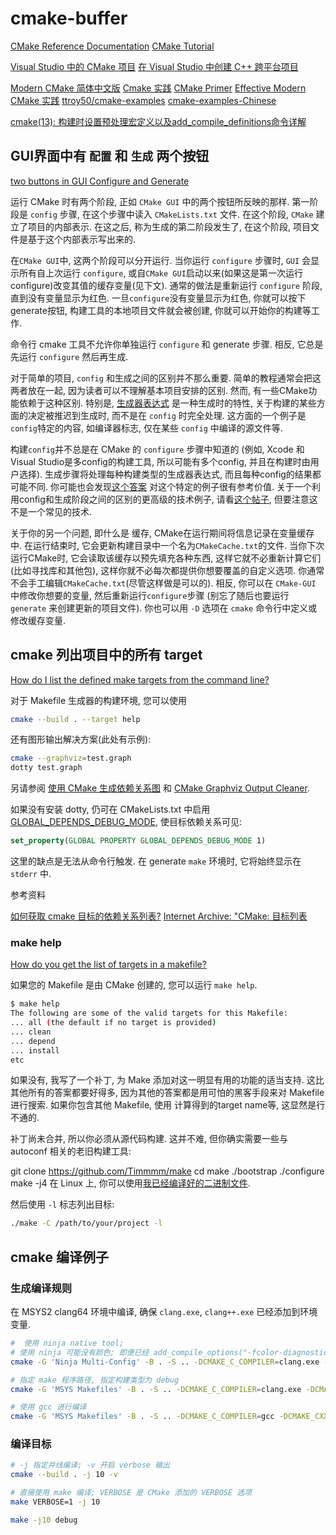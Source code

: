 # cmake-buffer

[CMake Reference Documentation](https://cmake.org/cmake/help/latest/index.html#)
[CMake Tutorial](https://cmake.org/cmake/help/latest/guide/tutorial/index.html#guide:CMake%20Tutorial)

[Visual Studio 中的 CMake 项目](https://learn.microsoft.com/zh-cn/cpp/build/cmake-projects-in-visual-studio?view=msvc-160)
[在 Visual Studio 中创建 C++ 跨平台项目](https://learn.microsoft.com/zh-cn/cpp/build/get-started-linux-cmake?source=recommendations&view=msvc-170)

[Modern CMake 简体中文版](https://modern-cmake-cn.github.io/Modern-CMake-zh_CN/)
[Cmake 实践](http://file.ncnynl.com/ros/CMake%20Practice.pdf)
[CMake Primer](https://llvm.org/docs/CMakePrimer.html)
[Effective Modern CMake 实践](https://zhjwpku.com/category/2020/04/04/effective-modern-cmake-practice.html)
[ttroy50/cmake-examples](https://github.com/ttroy50/cmake-examples)
[cmake-examples-Chinese](https://sfumecjf.github.io/cmake-examples-Chinese/)

[cmake(13): 构建时设置预处理宏定义以及add_compile_definitions命令详解](https://blog.csdn.net/rangfei/article/details/125651845)

## GUI界面中有 `配置` 和 `生成` 两个按钮

[two buttons in GUI Configure and Generate](https://microeducate.tech/why-there-are-two-buttons-in-gui-configure-and-generate-when-cli-does-all-in-one-command/)

运行 CMake 时有两个阶段, 正如 `CMake GUI` 中的两个按钮所反映的那样.
第一阶段是 `config` 步骤, 在这个步骤中读入 `CMakeLists.txt` 文件.
在这个阶段, `CMake` 建立了项目的内部表示.
在这之后, 称为生成的第二阶段发生了, 在这个阶段, 项目文件是基于这个内部表示写出来的.

在`CMake GUI`中, 这两个阶段可以分开运行.
当你运行 `configure` 步骤时, `GUI` 会显示所有自上次运行 `configure`,
或自`CMake GUI`启动以来(如果这是第一次运行configure)改变其值的缓存变量(见下文).
通常的做法是重新运行 `configure` 阶段, 直到没有变量显示为红色.
一旦`configure`没有变量显示为红色, 你就可以按下generate按钮,
构建工具的本地项目文件就会被创建, 你就可以开始你的构建等工作.

命令行 cmake 工具不允许你单独运行 `configure` 和 generate 步骤.
相反, 它总是先运行 `configure` 然后再生成.

对于简单的项目, `config` 和生成之间的区别并不那么重要.
简单的教程通常会把这两者放在一起, 因为读者可以不理解基本项目安排的区别.
然而, 有一些CMake功能依赖于这种区别.
特别是, [生成器表达式][] 是一种生成时的特性,
关于构建的某些方面的决定被推迟到生成时, 而不是在 `config` 时完全处理.
这方面的一个例子是`config`特定的内容, 如编译器标志, 仅在某些 `config` 中编译的源文件等.

构建`config`并不总是在 CMake 的 `configure` 步骤中知道的
(例如, Xcode 和 Visual Studio是多config的构建工具, 所以可能有多个config, 并且在构建时由用户选择).
生成步骤将处理每种构建类型的生成器表达式, 而且每种config的结果都可能不同.
你可能也会发现[这个答案][] 对这个特定的例子很有参考价值.
关于一个利用config和生成阶段之间的区别的更高级的技术例子,
请看[这个帖子][], 但要注意这不是一个常见的技术.

关于你的另一个问题, 即什么是 缓存, CMake在运行期间将信息记录在变量缓存中.
在运行结束时, 它会更新构建目录中一个名为`CMakeCache.txt`的文件.
当你下次运行CMake时, 它会读取该缓存以预先填充各种东西,
这样它就不必重新计算它们(比如寻找库和其他包),
这样你就不必每次都提供你想要覆盖的自定义选项.
你通常不会手工编辑`CMakeCache.txt`(尽管这样做是可以的).
相反, 你可以在 `CMake-GUI` 中修改你想要的变量, 然后重新运行`configure`步骤
(别忘了随后也要运行 `generate` 来创建更新的项目文件).
你也可以用 `-D` 选项在 `cmake` 命令行中定义或修改缓存变量.

[生成器表达式]: https://cmake.org/cmake/help/latest/manual/cmake-generator-expressions.7.html
[这个答案]: https://stackoverflow.com/a/24470998/1938798
[这个帖子]: https://stackoverflow.com/q/36084785/1938798

## cmake 列出项目中的所有 target

[How do I list the defined make targets from the command line?](https://stackoverflow.com/questions/30793804/how-do-i-list-the-defined-make-targets-from-the-command-line)

对于 Makefile 生成器的构建环境, 您可以使用

```bash
cmake --build . --target help
```

还有图形输出解决方案(此处有示例):

```bash
cmake --graphviz=test.graph
dotty test.graph
```

另请参阅 [使用 CMake 生成依赖关系图](https://gitlab.kitware.com/cmake/community/-/wikis/doc/cmake/Graphviz)
和 [CMake Graphviz Output Cleaner](https://www.semipol.de/software/cmake-graphviz-output-cleaner).

如果没有安装 dotty, 仍可在 CMakeLists.txt 中启用 [GLOBAL_DEPENDS_DEBUG_MODE](http://www.cmake.org/cmake/help/v3.2/prop_gbl/GLOBAL_DEPENDS_DEBUG_MODE.html),
使目标依赖关系可见:

```cmake
set_property(GLOBAL PROPERTY GLOBAL_DEPENDS_DEBUG_MODE 1)
```

这里的缺点是无法从命令行触发.
在 generate `make` 环境时, 它将始终显示在 `stderr` 中.

参考资料

[如何获取 cmake 目标的依赖关系列表?](https://stackoverflow.com/questions/22021312/how-can-i-get-the-list-of-dependencies-of-cmake-target)
[Internet Archive:  "CMake: 目标列表](https://web.archive.org/web/20160405081525/https://root.cern.ch/blog/cmake-list-targets)

### make help

[How do you get the list of targets in a makefile?](https://stackoverflow.com/questions/4219255/how-do-you-get-the-list-of-targets-in-a-makefile)

如果您的 Makefile 是由 CMake 创建的, 您可以运行 `make help`.

```bash
$ make help
The following are some of the valid targets for this Makefile:
... all (the default if no target is provided)
... clean
... depend
... install
etc
```

如果没有, 我写了一个补丁, 为 Make 添加对这一明显有用的功能的适当支持.
这比其他所有的答案都要好得多,
因为其他的答案都是用可怕的黑客手段来对 Makefile 进行搜索.
如果你包含其他 Makefile, 使用 计算得到的target name等, 这显然是行不通的.

补丁尚未合并, 所以你必须从源代码构建.
这并不难, 但你确实需要一些与 autoconf 相关的老旧构建工具:

git clone https://github.com/Timmmm/make
cd make
./bootstrap
./configure
make -j4
在 Linux 上, 你可以使用[我已经编译好的二进制文件](https://github.com/Timmmm/make/releases/download/0.0/make).

然后使用 `-l` 标志列出目标:

```bash
./make -C /path/to/your/project -l
```

## cmake 编译例子

### 生成编译规则

在 MSYS2 clang64 环境中编译,
确保 `clang.exe`, `clang++.exe` 已经添加到环境变量.

```bash
#  使用 ninja native tool;
# 使用 ninja 可能没有颜色; 即便已经 add_compile_options("-fcolor-diagnostics") 并且设置环境变量 CLICOLOR_FORCE=1
cmake -G 'Ninja Multi-Config' -B . -S .. -DCMAKE_C_COMPILER=clang.exe -DCMAKE_CXX_COMPILER=clang++.exe --fresh

# 指定 make 程序路径, 指定构建类型为 debug
cmake -G 'MSYS Makefiles' -B . -S .. -DCMAKE_C_COMPILER=clang.exe -DCMAKE_CXX_COMPILER=clang++.exe -DCMAKE_MAKE_PROGRAM='c:/msys64/usr/bin/make.exe' -DCMAKE_BUILD_TYPE=Debug --fresh

# 使用 gcc 进行编译
cmake -G 'MSYS Makefiles' -B . -S .. -DCMAKE_C_COMPILER=gcc -DCMAKE_CXX_COMPILER=g++ -DCMAKE_MAKE_PROGRAM='c:/msys64/usr/bin/make.exe' -DCMAKE_BUILD_TYPE=Debug --fresh
```

### 编译目标

```bash
# -j 指定并线编译; -v 开启 verbose 输出
cmake --build . -j 10 -v

# 直接使用 make 编译; VERBOSE 是 CMake 添加的 VERBOSE 选项
make VERBOSE=1 -j 10

make -j10 debug
```
